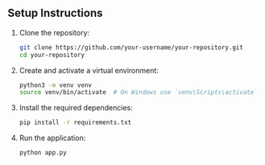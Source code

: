## Setup Instructions

1. Clone the repository:

    ```bash
    git clone https://github.com/your-username/your-repository.git
    cd your-repository
    ```

2. Create and activate a virtual environment:

    ```bash
    python3 -m venv venv
    source venv/bin/activate  # On Windows use `venv\Scripts\activate`
    ```

3. Install the required dependencies:

    ```bash
    pip install -r requirements.txt
    ```

4. Run the application:

    ```bash
    python app.py
    ```

